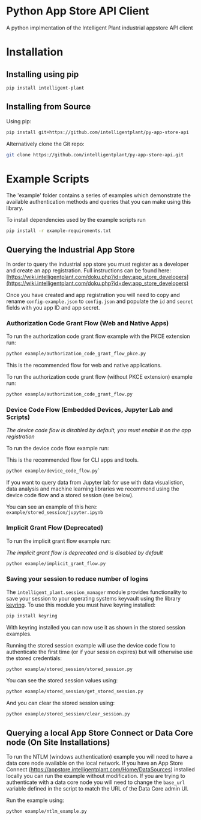 # Python App Store API Client

A python implmentation of the Intelligent Plant industrial appstore API client

# Installation

## Installing using pip

```bash
pip install intelligent-plant
```

## Installing from Source

Using pip:

```bash
pip install git+https://github.com/intelligentplant/py-app-store-api
```

Alternatively clone the Git repo:

```bash
git clone https://github.com/intelligentplant/py-app-store-api.git
```

# Example Scripts

The 'example' folder contains a series of examples which demonstrate the available authentication methods and queries that you can make using this library.

To install dependencies used by the example scripts run

```bash
pip install -r example-requirements.txt
```

## Querying the Industrial App Store

In order to query the industrial app store you must register as a developer and create an app registration. Full instructions can be found here: [https://wiki.intelligentplant.com/doku.php?id=dev:app_store_developers](https://wiki.intelligentplant.com/doku.php?id=dev:app_store_developers)

Once you have created and app registration you will need to copy and rename `config-example.json` to `config.json` and populate the `id` and `secret` fields with you app ID and app secret.

### Authorization Code Grant Flow (Web and Native Apps)

To run the authorization code grant flow example with the PKCE extension run:

```bash
python example/authorization_code_grant_flow_pkce.py
```

This is the recommended flow for web and native applications.

To run the authorization code grant flow (without PKCE extension) example run:

```bash
python example/authorization_code_grant_flow.py
```

### Device Code Flow (Embedded Devices, Jupyter Lab and Scripts)

*The device code flow is disabled by default, you must enable it on the app registration*

To run the device code flow example run:

This is the recommended flow for CLI apps and tools.

```bash
python example/device_code_flow.py`
```

If you want to query data from Jupyter lab for use with data visualistion, data analysis and machine learning libraries we recommend using the device code flow and a stored session (see below).

You can see an example of this here: `example/stored_session/jupyter.ipynb`


### Implicit Grant Flow (Deprecated)

To run the implicit grant flow example run:

*The implicit grant flow is deprecated and is disabled by default*

```bash
python example/implicit_grant_flow.py
```

### Saving your session to reduce number of logins

The `intelligent_plant.session_manager` module provides functionality to save your session to your operating systems keyvault using the library [keyring](https://pypi.org/project/keyring/). To use this module you must have keyring installed:

```bash
pip install keyring
```

With keyring installed you can now use it as shown in the stored session examples.

Running the stored session example will use the device code flow to authenticate the first time (or if your session expires) but will otherwise use the stored credentials:

```bash
python example/stored_session/stored_session.py
```

You can see the stored session values using:

```bash
python example/stored_session/get_stored_session.py
```

And you can clear the stored session using:

```bash
python example/stored_session/clear_session.py
```

## Querying a local App Store Connect or Data Core node (On Site Installations)

To run the NTLM (windows authentication) example you will need to have a data core node available on the local network.
If you have an App Store Connect (https://appstore.intelligentplant.com/Home/DataSources) installed locally you can run the example without modification. If you are trying to authenticate with a data core node you will need to change the `base_url` variable defined in the script to match the URL of the Data Core admin UI.

Run the example using:

```bash
python example/ntlm_example.py
```


